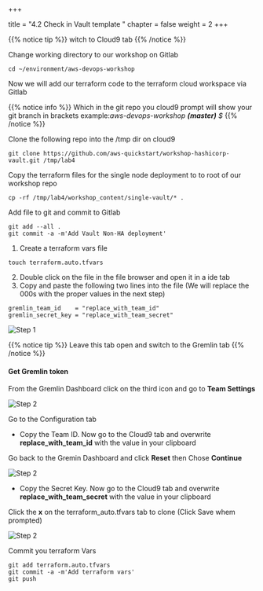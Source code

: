 +++

title = "4.2 Check in Vault template "
chapter = false
weight = 2
+++


{{% notice tip %}}
witch to Cloud9 tab
{{% /notice %}}

Change working directory to our workshop on Gitlab 
```
cd ~/environment/aws-devops-workshop
```


Now we will add our terraform code to the terraform cloud workspace via Gitlab


{{% notice info %}}
Which in the git repo you cloud9 prompt will show your git branch in brackets 
example:*aws-devops-workshop __(master)__ $*
{{% /notice %}}

Clone the following repo into the /tmp dir on cloud9

```
git clone https://github.com/aws-quickstart/workshop-hashicorp-vault.git /tmp/lab4
```

Copy the terraform files for the single node deployment to to root of our workshop repo

```
cp -rf /tmp/lab4/workshop_content/single-vault/* .
```

Add file to git and commit to Gitlab

```
git add --all .
git commit -a -m'Add Vault Non-HA deployment'
```

1. Create a terraform vars file
```
touch terraform.auto.tfvars
```

2. Double click on the file in the file browser and open it in a ide tab 
3. Copy and paste the following two lines into the file (We will replace the 000s with the proper values in the next step)

```
gremlin_team_id    = "replace_with_team_id"
gremlin_secret_key = "replace_with_team_secret"
```

![Step 1](/images/lab4/create_tfvars.png)


{{% notice tip %}}
Leave this tab open and switch to the Gremlin tab
{{% /notice %}}


#### Get Gremlin token 

From the Gremlin Dashboard click on the third icon and go to __Team Settings__

![Step 2](/images/lab4/gremlin_team_settings.png)


Go to the Configuration tab

- Copy the Team ID. Now go to the Cloud9 tab and overwrite __replace_with_team_id__ with the value in your clipboard

Go back to the Gremin Dashboard and click __Reset__ then Chose __Continue__

![Step 2](/images/lab4/gremlin_skey.png)

- Copy the Secret Key. Now go to the Cloud9 tab and overwrite __replace_with_team_secret__ with the value in your clipboard

Click the __x__ on the terraform_auto.tfvars tab to clone (Click Save whem prompted)

![Step 2](/images/lab4/c9_save.png)


Commit you terraform Vars
```
git add terraform.auto.tfvars
git commit -a -m'Add terraform vars'
git push
```



